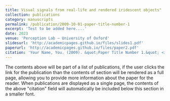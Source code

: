 ```yaml
---
title: Visual signals from real-life and rendered iridescent objects"
collection: publications
category: manuscripts
permalink: /publication/2009-10-01-paper-title-number-1
excerpt: 'Test to be added here....'
date: 2023
venue: 'Perception Lab – University of Oxford'
slidesurl: 'http://academicpages.github.io/files/slides1.pdf'
paperurl: 'http://academicpages.github.io/files/paper2.pdf'
citation: 'Your Name, You. (2009). &quot;Paper Title Number 1.&quot; <i>Journal 1</i>. 1(1).'
---
```


The contents above will be part of a list of publications, if the user clicks the link for the publication than the contents of section will be rendered as a full page, allowing you to provide more information about the paper for the reader. When publications are displayed as a single page, the contents of the above "citation" field will automatically be included below this section in a smaller font.
